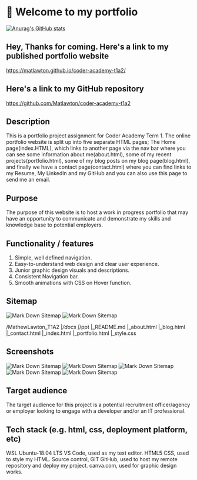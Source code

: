 # :see_no_evil: Welcome to my portfolio

[![Anurag's GitHub stats](https://github-readme-stats.vercel.app/api?username=Matlawton)](https://github.com/anuraghazra/github-readme-stats)

## Hey, Thanks for coming. Here's a link to my published portfolio website

<https://matlawton.github.io/coder-academy-t1a2/>

## Here's a link to my GitHub repository

<https://github.com/Matlawton/coder-academy-t1a2>

## Description

This is a portfolio project assignment for Coder Academy Term 1.
The online portfolio website is split up into five separate HTML pages; The Home page(index.HTML), which links to another page via the nav bar where you can see some information about me(about.html), some of my recent projects(portfolio.html), some of my blog posts on my blog page(blog.html), and finally we have a contact page(contact.html) where you can find links to my Resume, My LinkedIn and my GitHub and you can also use this page to send me an email.

## Purpose

The purpose of this website is to host a work in progress portfolio that may have an opportunity to communicate and demonstrate my skills and knowledge base to potential employers.

## Functionality / features

1. Simple, well defined navigation.
1. Easy-to-understand web design and clear user experience.
1. Junior graphic design visuals and descriptions.
1. Consistent Navigation bar.
1. Smooth animations with CSS on Hover function.

## Sitemap

![Mark Down Sitemap](docs/gh-sitemap.png "An image of the sitemap")
![Mark Down Sitemap](docs/sitemap-md.png "An image of the sitemap in markdown")

/MathewLawton_T1A2
|_/docs
|_/ppt
|_README.md
|_about.html
|_blog.html
|_contact.html
|_index.html
|_portfolio.html
|_style.css


## Screenshots

![Mark Down Sitemap](docs/Screenshot-vmob-port.png "A screen shot of the mobile portfolio page")
![Mark Down Sitemap](docs/Screenshot-v1.png "A screen shot of the site")
![Mark Down Sitemap](docs/Screenshot-tab-blog.png "A screen shot of the site in tablet display")
![Mark Down Sitemap](docs/Screenshot-v3.png "A screen shot of the site")
![Mark Down Sitemap](docs/Screenshot-v2.png "A screen shot of the site")

## Target audience

The target audience for this project is a potential recruitment officer/agency or employer looking to engage with a developer and/or an IT professional.

## Tech stack (e.g. html, css, deployment platform, etc)

WSL Ubuntu-18.04 LTS
VS Code, used as my text editor.
HTML5
CSS, used to style my HTML.
Source control, GIT
GitHub, used to host my remote repository and deploy my project.
canva.com, used for graphic design works.



